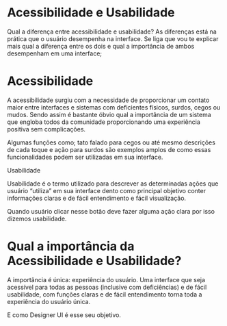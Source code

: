 # Acessibilidade e Usabilidade 

Qual a diferença entre acessibilidade e usabilidade? As diferenças está na prática que o usuário desempenha na interface. Se liga que vou te explicar mais qual a diferença entre os dois e qual a importância de ambos desempenham em uma interface;

# Acessibilidade

A acessibilidade surgiu com a necessidade de proporcionar um contato maior entre interfaces e sistemas com deficientes físicos, surdos, cegos ou mudos. Sendo assim é bastante óbvio qual a importância de um sistema que engloba todos da comunidade proporcionando uma experiência positiva sem complicações.

Algumas funções como; tato falado para cegos ou até mesmo descrições de cada toque e ação para surdos são exemplos amplos de como essas funcionalidades podem ser utilizadas em sua interface.

Usabilidade

Usabilidade é o termo utilizado para descrever as determinadas ações que usuário “utiliza” em sua interface dento como principal objetivo conter informações claras e de fácil entendimento e fácil visualização.

Quando usuário clicar nesse botão deve fazer alguma ação clara por isso dizemos usabilidade.


# Qual a importância da Acessibilidade e Usabilidade?

A importância é única: experiência do usuário. Uma interface que seja acessível para todas as pessoas (inclusive com deficiências) e de fácil usabilidade, com funções claras e de fácil entendimento torna toda a experiência do usuário única.

E como Designer UI é esse seu objetivo.